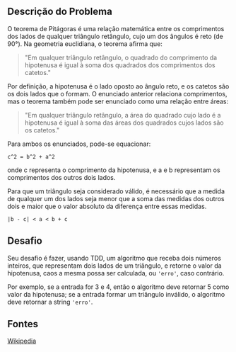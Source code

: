 ## Descrição do Problema

O teorema de Pitágoras é uma relação matemática entre os comprimentos dos lados de qualquer triângulo retângulo, cujo um dos ângulos é reto (de 90&deg;). Na geometria euclidiana, o teorema afirma que:

> "Em qualquer triângulo retângulo, o quadrado do comprimento da hipotenusa é igual à soma dos quadrados dos comprimentos dos catetos."

Por definição, a hipotenusa é o lado oposto ao ângulo reto, e os catetos são os dois lados que o formam. O enunciado anterior relaciona comprimentos, mas o teorema também pode ser enunciado como uma relação entre áreas:

> "Em qualquer triângulo retângulo, a área do quadrado cujo lado é a hipotenusa é igual à soma das áreas dos quadrados cujos lados são os catetos."

Para ambos os enunciados, pode-se equacionar:
```
c^2 = b^2 + a^2
```
onde c representa o comprimento da hipotenusa, e a e b representam os comprimentos dos outros dois lados.


Para que um triângulo seja considerado válido, é necessário que a medida de qualquer um dos lados seja menor que a soma das medidas dos outros dois e maior que o valor absoluto da diferença entre essas medidas.

```
|b - c| < a < b + c
```

## Desafio

Seu desafio é fazer, usando TDD, um algoritmo que receba dois números inteiros, que representam dois lados de um triângulo, e retorne o valor da hipotenusa, caos a mesma possa ser calculada, ou `'erro'`, caso contrário.

Por exemplo, se a entrada for 3 e 4, então o algoritmo deve retornar 5 como valor da hipotenusa; se a entrada formar um triângulo inválido, o algoritmo deve retornar a string `'erro'`.

## Fontes

[Wikipedia](https://pt.wikipedia.org/wiki/Teorema_de_Pit%C3%A1goras)
